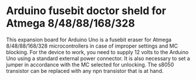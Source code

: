 # Arduino fusebit doctor sheld for Atmega 8/48/88/168/328

This expansion board for Arduino Uno is a fusebit eraser for Atmega 8/48/88/168/328 microcontrollers in case of improper settings and MC blocking.
For the device to work, you need to supply 12 volts to the Arduino Uno using a standard external power connector.
It is also necessary to set a jumper in accordance with the MC selected for unlocking. The s8050 transistor can be replaced with any npn transistor that is at hand.

